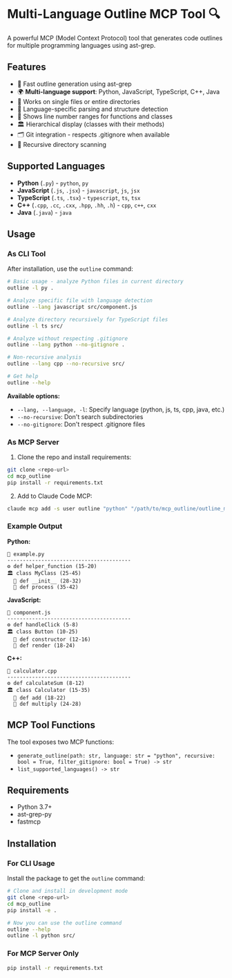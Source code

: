 # Multi-Language Outline MCP Tool 🔍

A powerful MCP (Model Context Protocol) tool that generates code outlines for multiple programming languages using ast-grep.

## Features

- 🚀 Fast outline generation using ast-grep
- 🌍 **Multi-language support**: Python, JavaScript, TypeScript, C++, Java
- 📁 Works on single files or entire directories  
- 🔧 Language-specific parsing and structure detection
- 📍 Shows line number ranges for functions and classes
- 🏛️ Hierarchical display (classes with their methods)
- 🗂️ Git integration - respects .gitignore when available
- 🔄 Recursive directory scanning

## Supported Languages

- **Python** (`.py`) - `python`, `py`
- **JavaScript** (`.js`, `.jsx`) - `javascript`, `js`, `jsx`  
- **TypeScript** (`.ts`, `.tsx`) - `typescript`, `ts`, `tsx`
- **C++** (`.cpp`, `.cc`, `.cxx`, `.hpp`, `.hh`, `.h`) - `cpp`, `c++`, `cxx`
- **Java** (`.java`) - `java`

## Usage

### As CLI Tool

After installation, use the `outline` command:

```bash
# Basic usage - analyze Python files in current directory
outline -l py .

# Analyze specific file with language detection
outline --lang javascript src/component.js

# Analyze directory recursively for TypeScript files
outline -l ts src/

# Analyze without respecting .gitignore
outline --lang python --no-gitignore .

# Non-recursive analysis
outline --lang cpp --no-recursive src/

# Get help
outline --help
```

**Available options:**
- `--lang, --language, -l`: Specify language (python, js, ts, cpp, java, etc.)
- `--no-recursive`: Don't search subdirectories
- `--no-gitignore`: Don't respect .gitignore files

### As MCP Server

1. Clone the repo and install requirements:

```bash
git clone <repo-url>
cd mcp_outline
pip install -r requirements.txt
```

2. Add to Claude Code MCP:

```bash
claude mcp add -s user outline "python" "/path/to/mcp_outline/outline_mcp.py"
```

### Example Output

**Python:**

```text
📁 example.py
----------------------------------------
⚙️ def helper_function (15-20)
🏛️ class MyClass (25-45)
  🔧 def __init__ (28-32)
  🔧 def process (35-42)
```

**JavaScript:**

```text
📁 component.js
----------------------------------------
⚙️ def handleClick (5-8)
🏛️ class Button (10-25)
  🔧 def constructor (12-16)
  🔧 def render (18-24)
```

**C++:**

```text
📁 calculator.cpp
----------------------------------------
⚙️ def calculateSum (8-12)
🏛️ class Calculator (15-35)
  🔧 def add (18-22)
  🔧 def multiply (24-28)
```

## MCP Tool Functions

The tool exposes two MCP functions:

- `generate_outline(path: str, language: str = "python", recursive: bool = True, filter_gitignore: bool = True) -> str`
- `list_supported_languages() -> str`

## Requirements

- Python 3.7+
- ast-grep-py
- fastmcp

## Installation

### For CLI Usage

Install the package to get the `outline` command:

```bash
# Clone and install in development mode
git clone <repo-url>
cd mcp_outline
pip install -e .

# Now you can use the outline command
outline --help
outline -l python src/
```

### For MCP Server Only

```bash
pip install -r requirements.txt
```